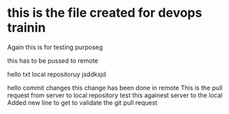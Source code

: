 # this is the file created for devops trainin


Again this is for testing purposeg


this has to be pussed to remote


hello
txt
local repositoruy
jsddksjd 

hello
commit changes
this change has been done in remote
This is the pull request from server to local repository
test this againest server to the local
Added new line to get to validate the git pull request
